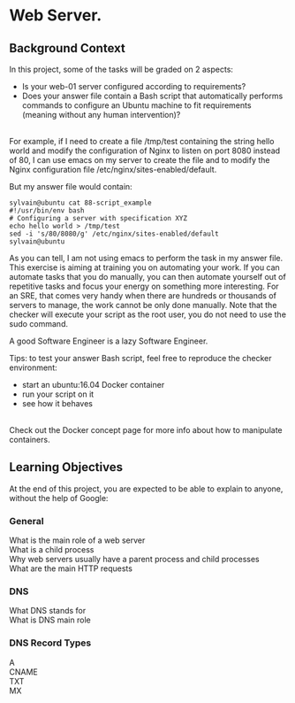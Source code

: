 # Web Server.

## Background Context

In this project, some of the tasks will be graded on 2 aspects:

* Is your web-01 server configured according to requirements?
* Does your answer file contain a Bash script that automatically performs commands to configure an Ubuntu machine to fit requirements (meaning without any human intervention)?
<br>
For example, if I need to create a file /tmp/test containing the string hello world and modify the configuration of Nginx to listen on port 8080 instead of 80, I can use emacs on my server to create the file and to modify the Nginx configuration file /etc/nginx/sites-enabled/default.

But my answer file would contain:
```
sylvain@ubuntu cat 88-script_example
#!/usr/bin/env bash
# Configuring a server with specification XYZ
echo hello world > /tmp/test
sed -i 's/80/8080/g' /etc/nginx/sites-enabled/default
sylvain@ubuntu
```
As you can tell, I am not using emacs to perform the task in my answer file. This exercise is aiming at training you on automating your work. If you can automate tasks that you do manually, you can then automate yourself out of repetitive tasks and focus your energy on something more interesting. For an SRE, that comes very handy when there are hundreds or thousands of servers to manage, the work cannot be only done manually. Note that the checker will execute your script as the root user, you do not need to use the sudo command.

A good Software Engineer is a lazy Software Engineer. 

Tips: to test your answer Bash script, feel free to reproduce the checker environment:

* start an ubuntu:16.04 Docker container
* run your script on it
* see how it behaves
<br> 
Check out the Docker concept page for more info about how to manipulate containers.

## Learning Objectives

At the end of this project, you are expected to be able to explain to anyone, without the help of Google:

### General

What is the main role of a web server<br>
What is a child process<br>
Why web servers usually have a parent process and child processes<br>
What are the main HTTP requests

### DNS

What DNS stands for<br>
What is DNS main role
### DNS Record Types

A<br>
CNAME<br>
TXT<br>
MX

